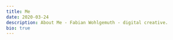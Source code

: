 ```yaml
---
title: Me
date: 2020-03-24
description: About Me - Fabian Wohlgemuth - digital creative.
bio: true
---
```

